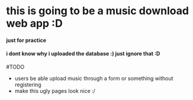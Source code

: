 # this is going to be a music download web app :D
#### just for practice 

#### i dont know why i uploaded the database :) just ignore that :D


#TODO

- users be able upload music through a form or something without registering
- make this ugly pages look nice :/


